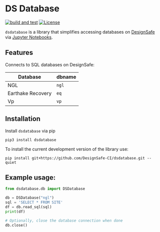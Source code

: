 # DS Database

[![build and test](https://github.com/DesignSafe-CI/dsdatabase/actions/workflows/build-test.yml/badge.svg)](https://github.com/DesignSafe-CI/dsdatabase/actions/workflows/build-test.yml)
[![License](https://img.shields.io/badge/license-MIT-blue.svg)](LICENSE.md)

`dsdatabase` is a library that simplifies accessing databases on [DesignSafe](https://designsafe-ci.org) via [Jupyter Notebooks](https://jupyter.designsafe-ci.org).

## Features

Connects to SQL databases on DesignSafe:

| Database | dbname |
|----------|--------|
| NGL | `ngl`|
| Earthake Recovery | `eq` |
| Vp | `vp` |


## Installation

Install `dsdatabase` via pip

```shell
pip3 install dsdatabase
```

To install the current development version of the library use:

```shell
pip install git+https://github.com/DesignSafe-CI/dsdatabase.git --quiet
```

## Example usage:
```python
from dsdatabase.db import DSDatabase

db = DSDatabase("ngl")
sql = 'SELECT * FROM SITE'
df = db.read_sql(sql)
print(df)

# Optionally, close the database connection when done
db.close()
```